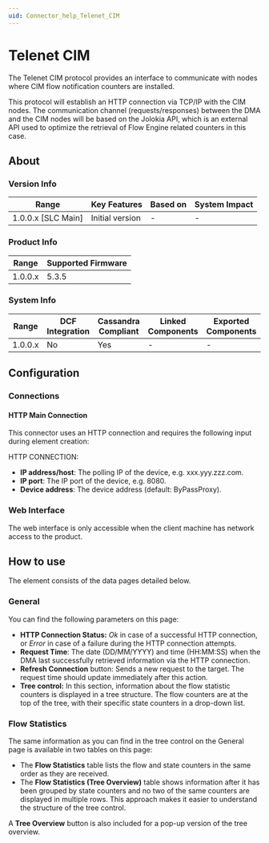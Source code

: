 ```yaml
---
uid: Connector_help_Telenet_CIM
---
```


# Telenet CIM

The Telenet CIM protocol provides an interface to communicate with nodes where CIM flow notification counters are installed.

This protocol will establish an HTTP connection via TCP/IP with the CIM nodes. The communication channel (requests/responses) between the DMA and the CIM nodes will be based on the Jolokia API, which is an external API used to optimize the retrieval of Flow Engine related counters in this case.

## About

### Version Info

| **Range**            | **Key Features** | **Based on** | **System Impact** |
|----------------------|------------------|--------------|-------------------|
| 1.0.0.x \[SLC Main\] | Initial version  | \-           | \-                |

### Product Info

| **Range** | **Supported Firmware** |
|-----------|------------------------|
| 1.0.0.x   | 5.3.5                  |

### System Info

| **Range** | **DCF Integration** | **Cassandra Compliant** | **Linked Components** | **Exported Components** |
|-----------|---------------------|-------------------------|-----------------------|-------------------------|
| 1.0.0.x   | No                  | Yes                     | \-                    | \-                      |

## Configuration

### Connections

#### HTTP Main Connection

This connector uses an HTTP connection and requires the following input during element creation:

HTTP CONNECTION:

- **IP address/host**: The polling IP of the device, e.g. xxx.yyy.zzz.com.
- **IP port**: The IP port of the device, e.g. 8080.
- **Device address**: The device address (default: ByPassProxy).

### Web Interface

The web interface is only accessible when the client machine has network access to the product.

## How to use

The element consists of the data pages detailed below.

### General

You can find the following parameters on this page:

- **HTTP Connection Status:** *Ok* in case of a successful HTTP connection, or *Error* in case of a failure during the HTTP connection attempts.
- **Request Time**: The date (DD/MM/YYYY) and time (HH:MM:SS) when the DMA last successfully retrieved information via the HTTP connection.
- **Refresh Connection** button: Sends a new request to the target. The request time should update immediately after this action.
- **Tree control:** In this section, information about the flow statistic counters is displayed in a tree structure. The flow counters are at the top of the tree, with their specific state counters in a drop-down list.

### Flow Statistics

The same information as you can find in the tree control on the General page is available in two tables on this page:

- The **Flow Statistics** table lists the flow and state counters in the same order as they are received.
- The **Flow Statistics (Tree Overview)** table shows information after it has been grouped by state counters and no two of the same counters are displayed in multiple rows. This approach makes it easier to understand the structure of the tree control.

A **Tree Overview** button is also included for a pop-up version of the tree overview.
